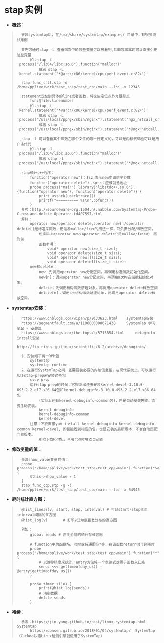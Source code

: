 # stap 实例
- **概述：**
>       安装systemtap后，在/usr/share/systemtap/examples/ 目录中，有很多测试用例
>
>       首先可通过stap -L 查看函数中的哪些变量可以被看到,后面写脚本时可以直接引用这些变量
>           如：stap -L 'process("/lib64/libc.so.6").function("malloc")'
>               或者 stap -L 'kernel.statement("*@arch/x86/kernel/cpu/perf_event.c:824")'
>
>       stap func_call.stp -d /home/pplive/work/test_stap/test_cpp/main --ldd -x 12345
>
>       statement定位到具体的line或者函数，将这些定位点作为跟踪点
>           func@file:linenumber
>           如：stap -L 'kernel.statement("*@arch/x86/kernel/cpu/perf_event.c:824")'
>               或者 stap -L 'process("/usr/local/ppngx/sbin/nginx").statement("ngx_netcall_create_ctx")'
>               或者 stap -L 'process("/usr/local/ppngx/sbin/nginx").statement("*@ngx_netcall.c:99")'
>
>       stap -l 可以查看某个函数在哪个文件的哪一行定义的，可以是内核代码也可以是用户态代码
>           如：stap -l 'process("/lib64/libc.so.6").function("malloc")'
>               或者 stap -l 'process("/usr/local/ppngx/sbin/nginx").statement("*@ngx_netcall.c:99")'
>
>       stap统计c++程序：
>           function("operator new")：$sz 表示new申请的字节数
>           function("operator delete")：$ptr：应该就是地址
>           probe process("main").library("libstdc++.so.6").{function("operator new"), function("operator delete")} {
>               print_ustack(ubacktrace())
>               printf("========== %s\n",ppfunc())
>           }
>       参考：http://sourceware-org.1504.n7.nabble.com/Systemtap-Probe-C-new-and-delete-Operator-td407597.html
>       解释：
>           operator new/operator delete,operator new[]/operator delete[]是标准库函数，用法和malloc/free的用法一样，只负责分配/释放空间，
>               但实际上operator new/operator delete只是malloc/free的一层封装
>               函数申明：
>                   void* operator new(size_t size);
>                   void operator delete(size_t size);
>                   void* operator new[](size_t size);
>                   void operator delete[](size_t size);
>           new和delete：
>               new：先调用operator new分配空间，再调用构造函数初始化空间。
>               new[n]：调用operator new分配空间，再调用n次构造函数初始化对象。
>               delete：先调用析构函数清理对象，再调用operator delete释放空间
>               delete[n]：调用n次析构函数清理对象，再调用operator delete释放空间。
>

- **systemtap安装：**
>       https://www.cnblogs.com/wipan/p/9333623.html    systemtap安装
>       https://segmentfault.com/a/1190000000671438     SystemTap 学习笔记 - 安装篇
>       https://www.cnblogs.com/the-tops/p/5715854.html     debuginfo-install安装
>           http://ftp.riken.jp/Linux/scientific/6.2/archive/debuginfo/
>
>       1、安装如下两个RPM包
>           systemtap
>           systemtap-runtime
>       2、在运行SystemTap之间，还需要装必要的内核信息包。在现代系统上，可以运行如下stap-prep来安装这些包
>           stap-prep
>           运行stap-prep的时候，它探测出还要安装kernel-devel-3.10.0-693.2.2.el7.x86_64包和kernel-debuginfo-3.10.0-693.2.2.el7.x86_64包
>               (实际上还有kernel-debuginfo-common包)，但是自动安装失败。需要手动安装。
>               kernel-debuginfo
>               kernel-debuginfo-common
>               kernel-devel
>           注意：不要直接yum install kernel-debuginfo kernel-debuginfo-common kernel-devel, 即使能找到相应的包，也是安装的最新版本，不会自动匹配当前版本。
>               所以下载RPM包，再用rpm命令依次安装
>
>

- **修改变量的值：**
>       修改show_value变量的值：
>       probe process("/home/pplive/work/test_stap/test_cpp/main").function("Solution::show") {
>           $this->show_value = 1
>       }
>       stap func_cpp.stp -g -d /home/pplive/work/test_stap/test_cpp/main --ldd -x 54945
>

- **耗时统计直方图：**
>       @hist_linear(v, start, stop, interval) # 打印start-stop区间interval间隔的直方图
>       @hist_log(v)       # 打印以2为底指数分布的直方图
>
>       例如：
>           global sends # 声明全局的统计存储容器
>
>           # function中为函数名，同时支持通配符*等，在该函数return时计算耗时
>           probe process("/home/pplive/work/test_stap/test_cpp/main").function("*").return {
>               # 以微秒精度来统计，entry方法将一个表达式放置于函数入口处
>               sends <<< gettimeofday_us() - @entry(gettimeofday_us())
>           }
>
>           probe timer.s(10) {
>               print(@hist_log(sends))
>               # 清空数据
>               delete sends
>           }
>


- **待续：**
>       参考：https://jin-yang.github.io/post/linux-systemtap.html     Systemtap
>           https://consen.github.io/2018/01/04/systemtap/  SystemTap（Cuckoo沙箱Linux检测引擎就使用了SystemTap）
>
>
>
>
>
>
>
>
>
>
>
>
>
>
>
